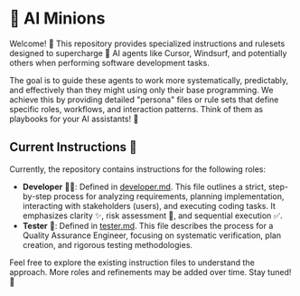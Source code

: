 # 🤖 AI Minions

Welcome! 👋 This repository provides specialized instructions and rulesets designed to supercharge 🚀 AI agents like Cursor, Windsurf, and potentially others when performing software development tasks.

The goal is to guide these agents to work more systematically, predictably, and effectively than they might using only their base programming. We achieve this by providing detailed "persona" files or rule sets that define specific roles, workflows, and interaction patterns. Think of them as playbooks for your AI assistants! 🧠

## Current Instructions 📜

Currently, the repository contains instructions for the following roles:

*   **Developer** 🧑‍💻: Defined in [developer.md](./developer.md). This file outlines a strict, step-by-step process for analyzing requirements, planning implementation, interacting with stakeholders (users), and executing coding tasks. It emphasizes clarity ✨, risk assessment 🧐, and sequential execution ✅.
*   **Tester** 🧪: Defined in [tester.md](./tester.md). This file describes the process for a Quality Assurance Engineer, focusing on systematic verification, plan creation, and rigorous testing methodologies.

Feel free to explore the existing instruction files to understand the approach. More roles and refinements may be added over time. Stay tuned! 👀 